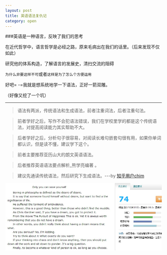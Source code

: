 ```yaml
---
layout: post
title: 英语语法复仇记
category: open
---
```


###英语是一种语言，反映了我们的思考

在近代哲学中，语言哲学是必经之路，原来毛病出在我们的话里。（后来发现不仅如此）

研究他的体系构造，了解语言的发展史，清扫交流的阻碍

 `为什么非要这样不可`或者`这样是为了怎么个方便运用`

 好吧= -=我就是想系统地学一下语法，正好一箭双雕。

 （好像又挖了一个坑）

---

> 语法有两派，传统语法和生成语法，前者注重词法，后者注重句法。

> 前者学好之后，写作不会犯语法错误，我们在学校里学的都是这个传统语法，对提高阅读能力其实帮助不大。

> 后者学好之后，分析句子很容易，对阅读长难句嵌套句很有用，如果你单词都认识，但是读不懂，建议学下这个。

> 前者主要推荐亚历山大的朗文英语语法。

> 后者推荐英语语法要点解析_熊学亮编著 。

> 建议先通读传统语法，然后研究下生成语法。---by [知乎用户chim](http://www.zhihu.com/question/24485886/answer/28026898)

 <img class="cover" src="/images/2014/10/20141020234105.jpg" />

